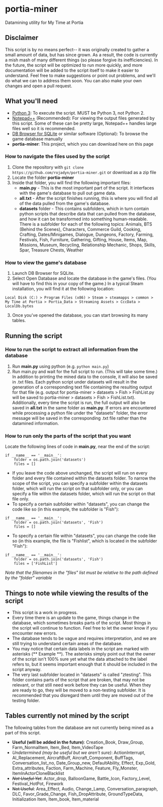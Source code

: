 # portia-miner
Datamining utility for My Time at Portia

## Disclaimer
This script is by no means perfect-- it was originally created to gather a small amount of data, but has since grown. As a result, the code is currently a mish mash of many different things (so please forgive its inefficiencies).
In the future, the script will be optimized to run more quickly, and more documentation will be added to the script itself to make it easier to understand.
Feel free to make suggestions or point out problems, and we'll do what we can to address them soon. You can also make your own changes and open a pull request.

## What you'll need
* [Python 3](https://www.python.org/downloads/): To execute the script. MUST be Python 3, not Python 2.
* [Notepad++](https://notepad-plus-plus.org/download/v7.6.3.html) (Recommended): For viewing the output files generated by this script. Some of these can be pretty large, Notepad++ handles large files well so it is recommended.
* [DB Browser for SQLite](https://sqlitebrowser.org/dl/) or similar software (Optional): To browse the game database manually
* **portia-miner**: This project, which you can download here on this page

### How to navigate the files used by the script
1. Clone the repository with `git clone https://github.com/rojadyn/portia-miner.git` or download as a zip file
2. Locate the folder **portia-miner**
3. Inside that folder, you will find the following important files:
   * **main.py** - This is the most important part of the script. It interfaces with the game's database to pull out game data.
   * **all.txt** - After the script finishes running, this is where you will find all of the data pulled from the game's database.
   * **datasets** folder - This contains subfolders, which in turn contain python scripts that describe data that can pulled from the database, and how it can be transformed into something human-readable. There is a subfolder for each of the following topics: Animals, BTS (Behind the Scenes), Characters, Commerce Guild, Cooking, Crafting, Dates/Minigames, Dialogue, Dungeons, Factory, Farming, Festivals, Fish, Furniture, Gathering, Gifting, House, Items, Map, Missions, Museum, Recycling, Relationship Mechanic, Shops, Skills, Spar, Treasure Chests, Weather

### How to view the game's database
1. Launch DB Browser for SQLite.
2. Select Open Database and locate the database in the game's files. (You will have to find this in your copy of the game.) In a typical Steam installation, you will find it at the following location:
```
Local Disk (C:) > Program Files (x86) > Steam > steamapps > common > My Time at Portia > Portia_Data > Streaming Assets > CccData > LocalDb.bytes
```
3. Once you've opened the database, you can start browsing its many tables.

## Running the script
### How to run the script to extract all information from the database
1. Run **main.py** using python (e.g. `python main.py`)
2. Run main.py and wait for the full script to run. (This will take some time.) In addition to printing the mined data to the console, it will also be saved in .txt files. Each python script under datasets will result in the generation of a corresponding text file containing the resulting output for that file (e.g. output for portia-miner > datasets > Fish > FishList.py will be saved to portia-miner > datasets > Fish > FishList.txt). Additionally, every time the script is run, the full output will also be saved in **all.txt** in the same folder as **main.py**. If errors are encountered while processing a python file under the "datasets" folder, the error message will be saved in the corresponding .txt file rather than the datamined information.

### How to run only the parts of the script that you want
Locate the following lines of code in **main.py**, near the end of the script:
```
if __name__ == '__main__':
    folder = os.path.join('datasets')
    files = []
```
* If you leave the code above unchanged, the script will run on every folder and every file contained within the datasets folder. To narrow the scope of the script, you can specify a subfolder within the datasets folder, which will run the script on that subfolder only, or you can specify a file within the datasets folder, which will run the script on that file only.
* To specify a certain subfolder within "datasets", you can change the code like so (in this example, the subfolder is "Fish"):
```
if __name__ == '__main__':
    folder = os.path.join('datasets', 'Fish')
    files = []
```
- To specify a certain file within "datasets", you can change the code like so (in this example, the file is "Fishlist", which is located in the subfolder "Fish"):
```
if __name__ == '__main__':
    folder = os.path.join('datasets', 'Fish')
    files = ['FishList']
```

*Note that the filenames in the "files" list must be relative to the path defined by the "folder" variable*

## Things to note while viewing the results of the script
* This script is a work in progress.
* Every time there is an update to the game, things change in the database, which sometimes breaks parts of the script. Most things in the script will continue to function. Feel free to let the owner know if you encounter new errors. 
* The database tends to be vague and requires interpretation, and we are still trying to understand certain areas of the database.
* You may notice that certain data labels in the script are marked with asterisks (** Example **). The asterisks simply point out that the owner of the script isn't 100% sure yet what the data attached to the label refers to, but it seems important enough that it should be included in the script anyway.
* The very last subfolder located in "datasets" is called "ztesting". This folder contains parts of the script that are broken, that may not be relevant, or that still need work before they can be useful. When they are ready to go, they will be moved to a non-testing subfolder. It is recommended that you disregard them until they are moved out of the testing folder.

## Tables currently not mined by the script
The following tables from the database are not currently being mined as a part of this script.

* **Useful (will be added in the future)**: Creation_Book, Draw_Group, Farm_NormalItem, Item_Bed, Item_VideoTape
* *Undetermined (may be useful but we aren't sure)*: ActionInterrupt, AI_Replacement, AircraftBuff, Aircraft_Component, BuffTags, Conversation_list_no, Date_Group_new, DefaultAbility, Effect, Exp_Gold, Extra_attributes, Faction, Farm_Machine, Feature, Fly_Monster, ItemInActorCloneBlacklist
* ~~*Not Useful Yet*~~: Actor_drop, BalloonGame, Battle_Icon, Factory_Level, Festival_HotPot, Firework
* ~~Not Useful~~: Area_Effect, Audio, Change_Lamp, Conversation_paragraph, DLC, Favor_Grade_Change, Fish_DropAttribute, GroundTypeData, Initialization Item, Item_book, Item_material
